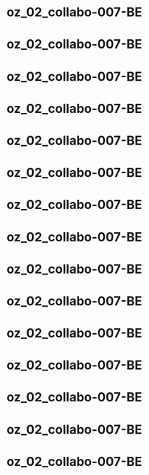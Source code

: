 # oz_02_collabo-007-BE
# oz_02_collabo-007-BE
# oz_02_collabo-007-BE
# oz_02_collabo-007-BE
# oz_02_collabo-007-BE
# oz_02_collabo-007-BE
# oz_02_collabo-007-BE
# oz_02_collabo-007-BE
# oz_02_collabo-007-BE
# oz_02_collabo-007-BE
# oz_02_collabo-007-BE
# oz_02_collabo-007-BE
# oz_02_collabo-007-BE
# oz_02_collabo-007-BE
# oz_02_collabo-007-BE
